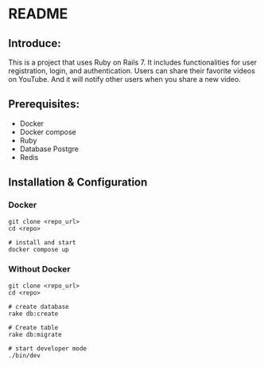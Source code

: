 # README
## Introduce:
  This is a project that uses Ruby on Rails 7. It includes functionalities for user registration, login, and authentication.
  Users can share their favorite videos on YouTube. And it will notify other users when you share a new video.


## Prerequisites:
  - Docker
  - Docker compose
  - Ruby
  - Database Postgre
  - Redis

## Installation & Configuration
  ### Docker
  ```
  git clone <repo_url>
  cd <repo>

  # install and start
  docker compose up
  ```

  ### Without Docker
  ```
  git clone <repo_url>
  cd <repo>

  # create database
  rake db:create

  # Create table
  rake db:migrate

  # start developer mode
  ./bin/dev
  ```